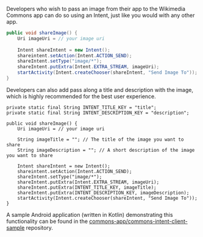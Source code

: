 Developers who wish to pass an image from their app to the Wikimedia Commons app can do so using an Intent, just like you would with any other app.

```java
public void shareImage() {
    Uri imageUri = // your image uri
        
    Intent shareIntent = new Intent();
    shareintent.setAction(Intent.ACTION_SEND);
    shareIntent.setType("image/*");
    shareIntent.putExtra(Intent.EXTRA_STREAM, imageUri);
    startActivity(Intent.createChooser(shareIntent, "Send Image To"));
}
```

Developers can also add pass along a title and description with the image, which is highly recommended for the best user experience.

```
private static final String INTENT_TITLE_KEY = "title";
private static final String INTENT_DESCRIPTION_KEY = "description";

public void shareImage() {
    Uri imageUri = // your image uri

    String imageTitle = ""; // The title of the image you want to share
    String imageDescription = ""; // A short description of the image you want to share

    Intent shareIntent = new Intent();
    shareintent.setAction(Intent.ACTION_SEND);
    shareIntent.setType("image/*");
    shareIntent.putExtra(Intent.EXTRA_STREAM, imageUri);
    shareIntent.putExtra(INTENT_TITLE_KEY, imageTitle);
    shareIntent.putExtra(INTENT_DESCRIPTION_KEY, imageDescription);
    startActivity(Intent.createChooser(shareIntent, "Send Image To"));
}
```

A sample Android application (written in Kotlin) demonstrating this functionality can be found in the [commons-app/commons-intent-client-sample](https://github.com/commons-app/commons-intent-client-sample) repository.
